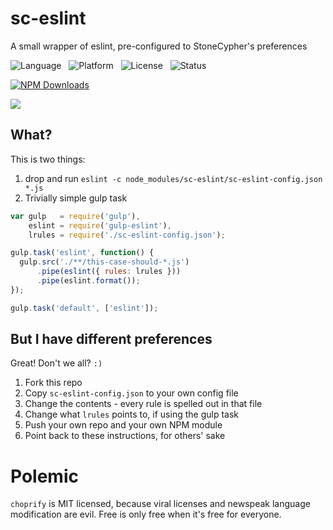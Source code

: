sc-eslint
=========

A small wrapper of eslint, pre-configured to StoneCypher's preferences

![Language](http://img.shields.io/badge/Language-Javascript/JSX-000000.svg) &nbsp;
![Platform](http://img.shields.io/badge/Platform-Node-000000.svg) &nbsp;
![License](http://img.shields.io/badge/License-MIT-000055.svg) &nbsp;
![Status](http://img.shields.io/travis/StoneCypher/sc-eslint.svg)

[![NPM Downloads](http://img.shields.io/npm/dm/sc-eslint.svg)](https://npmjs.org/package/sc-eslint)

![](https://nodei.co/npm/sc-eslint.png?stars=true&downloads=true)





What?
-----

This is two things:

1. drop and run `eslint -c node_modules/sc-eslint/sc-eslint-config.json *.js`
1. Trivially simple gulp task

```javascript
var gulp   = require('gulp'),
    eslint = require('gulp-eslint'),
    lrules = require('./sc-eslint-config.json');

gulp.task('eslint', function() {
  gulp.src('./**/this-case-should-*.js')
      .pipe(eslint({ rules: lrules }))
      .pipe(eslint.format());
});

gulp.task('default', ['eslint']);
```





But I have different preferences
--------------------------------

Great!  Don't we all?  `:)`

1. Fork this repo
1. Copy `sc-eslint-config.json` to your own config file
1. Change the contents - every rule is spelled out in that file
1. Change what `lrules` points to, if using the gulp task
1. Push your own repo and your own NPM module
1. Point back to these instructions, for others' sake





Polemic
=======

`choprify` is MIT licensed, because viral licenses and newspeak language modification are evil. Free is only free when it's free for everyone.